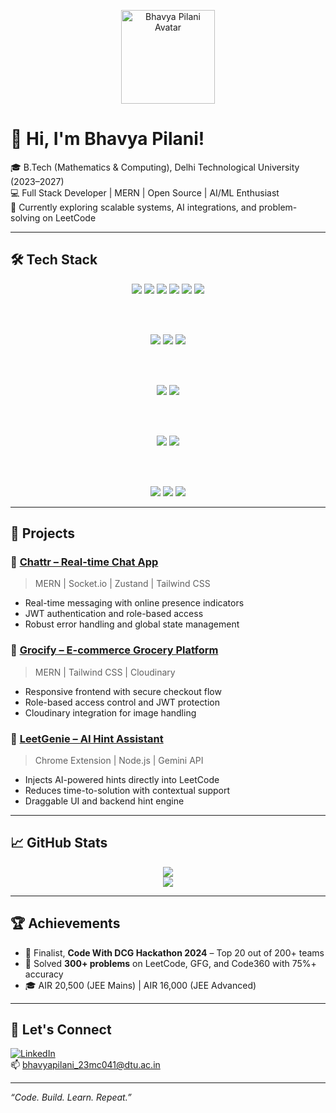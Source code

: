 <p align="center">
  <img src="https://avatars.githubusercontent.com/u/YOUR_USER_ID?v=4" width="150" alt="Bhavya Pilani Avatar" />
</p>

# 👋 Hi, I'm Bhavya Pilani!

🎓 B.Tech (Mathematics & Computing), Delhi Technological University (2023–2027)  
💻 Full Stack Developer | MERN | Open Source | AI/ML Enthusiast  
📍 Currently exploring scalable systems, AI integrations, and problem-solving on LeetCode

---

## 🛠️ Tech Stack

<div align="center">
  
  <!-- Languages -->
  <img src="https://img.shields.io/badge/C++-00599C?style=for-the-badge&logo=c%2B%2B&logoColor=white" />
  <img src="https://img.shields.io/badge/JavaScript-F7DF1E?style=for-the-badge&logo=javascript&logoColor=black" />
  <img src="https://img.shields.io/badge/Python-3776AB?style=for-the-badge&logo=python&logoColor=white" />
  <img src="https://img.shields.io/badge/SQL-4479A1?style=for-the-badge&logo=mysql&logoColor=white" />
  <img src="https://img.shields.io/badge/HTML-E34F26?style=for-the-badge&logo=html5&logoColor=white" />
  <img src="https://img.shields.io/badge/CSS-1572B6?style=for-the-badge&logo=css3&logoColor=white" />
  
  <br/><br/>

  <!-- Frontend -->
  <img src="https://img.shields.io/badge/React-20232A?style=for-the-badge&logo=react&logoColor=61DAFB" />
  <img src="https://img.shields.io/badge/TailwindCSS-06B6D4?style=for-the-badge&logo=tailwindcss&logoColor=white" />
  <img src="https://img.shields.io/badge/Zustand-000000?style=for-the-badge&logo=zoo&logoColor=white" />
  
  <br/><br/>

  <!-- Backend -->
  <img src="https://img.shields.io/badge/Node.js-339933?style=for-the-badge&logo=nodedotjs&logoColor=white" />
  <img src="https://img.shields.io/badge/Express.js-000000?style=for-the-badge&logo=express&logoColor=white" />

  <br/><br/>

  <!-- Database & Cloud -->
  <img src="https://img.shields.io/badge/MongoDB-47A248?style=for-the-badge&logo=mongodb&logoColor=white" />
  <img src="https://img.shields.io/badge/Cloudinary-3448C5?style=for-the-badge&logo=cloudinary&logoColor=white" />

  <br/><br/>

  <!-- Tools -->
  <img src="https://img.shields.io/badge/Git-F05032?style=for-the-badge&logo=git&logoColor=white" />
  <img src="https://img.shields.io/badge/VSCode-007ACC?style=for-the-badge&logo=visualstudiocode&logoColor=white" />
  <img src="https://img.shields.io/badge/Postman-FF6C37?style=for-the-badge&logo=postman&logoColor=white" />
  
</div>

---

## 🚀 Projects

### 💬 [Chattr – Real-time Chat App](https://chattr-ao8b.onrender.com/)
> MERN | Socket.io | Zustand | Tailwind CSS  
- Real-time messaging with online presence indicators  
- JWT authentication and role-based access  
- Robust error handling and global state management  

### 🛒 [Grocify – E-commerce Grocery Platform](https://grocify-f.vercel.app/)
> MERN | Tailwind CSS | Cloudinary  
- Responsive frontend with secure checkout flow  
- Role-based access control and JWT protection  
- Cloudinary integration for image handling  

### 🧠 [LeetGenie – AI Hint Assistant](https://github.com/bhavya-pilani/Leetcode-Extension)
> Chrome Extension | Node.js | Gemini API  
- Injects AI-powered hints directly into LeetCode  
- Reduces time-to-solution with contextual support  
- Draggable UI and backend hint engine  

---

## 📈 GitHub Stats

<p align="center">
  <img src="https://github-readme-stats.vercel.app/api?username=bhavya-pilani&show_icons=true&theme=radical" />
  <br/>
  <img src="https://github-readme-stats.vercel.app/api/top-langs/?username=bhavya-pilani&layout=compact&theme=radical" />
</p>

---

## 🏆 Achievements

- 🥇 Finalist, **Code With DCG Hackathon 2024** – Top 20 out of 200+ teams  
- 🔢 Solved **300+ problems** on LeetCode, GFG, and Code360 with 75%+ accuracy  
- 🎓 AIR 20,500 (JEE Mains) | AIR 16,000 (JEE Advanced)

---

## 🤝 Let's Connect

[![LinkedIn](https://img.shields.io/badge/-LinkedIn-blue?style=for-the-badge&logo=linkedin&logoColor=white)](https://www.linkedin.com/in/bhavya-pilani-164477285)  
📫 bhavyapilani_23mc041@dtu.ac.in

---

_“Code. Build. Learn. Repeat.”_
